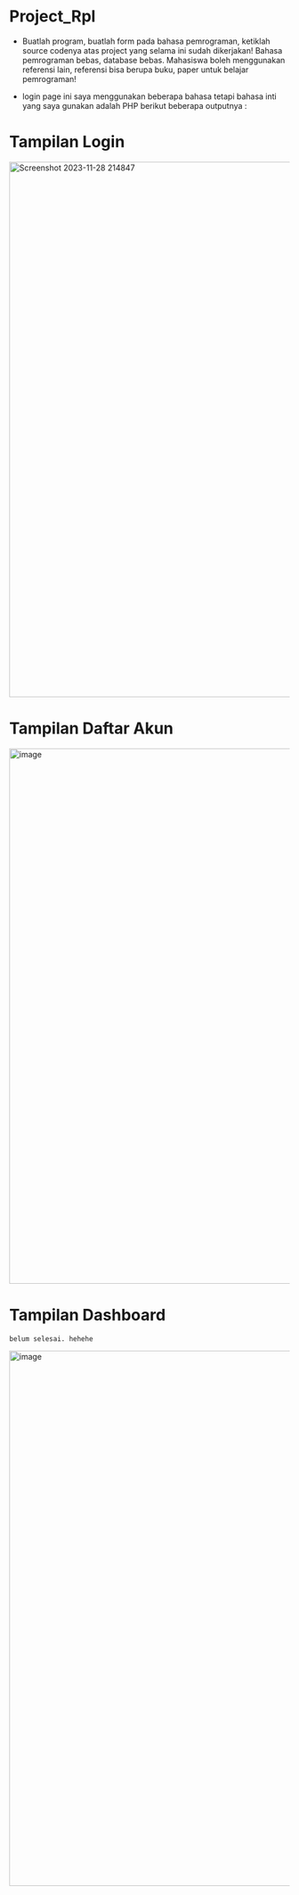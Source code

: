 # Project_Rpl

- Buatlah program, buatlah form pada bahasa pemrograman, ketiklah source codenya atas project yang selama ini sudah dikerjakan!  Bahasa pemrograman bebas, database bebas. Mahasiswa boleh menggunakan referensi lain, referensi bisa berupa buku, paper untuk belajar pemrograman!

- login page ini saya menggunakan beberapa bahasa tetapi bahasa inti yang saya gunakan adalah PHP berikut beberapa outputnya :

# Tampilan Login

<img width="960" alt="Screenshot 2023-11-28 214847" src="https://github.com/Agussetiaa/Login_Rpl/assets/115542822/0dbec151-ec6e-4fad-8c45-6b6aa3cac0a3">

# Tampilan Daftar Akun

<img width="960" alt="image" src="https://github.com/Agussetiaa/Login_Rpl/assets/115542822/b1e0d4b6-a101-4ed9-bc5b-06e7972643c1">

# Tampilan Dashboard
```
belum selesai. hehehe
```
<img width="960" alt="image" src="https://github.com/Agussetiaa/Login_Rpl/assets/115542822/b3bf0046-a71c-4ce3-8335-bb0e34b1b4ec">


